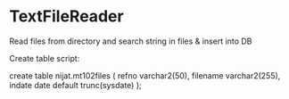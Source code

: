 # TextFileReader
Read files from directory and search string in files &amp; insert into DB

Create table script:

create table nijat.mt102files (
refno varchar2(50),
filename varchar2(255),
indate date default trunc(sysdate)
);




